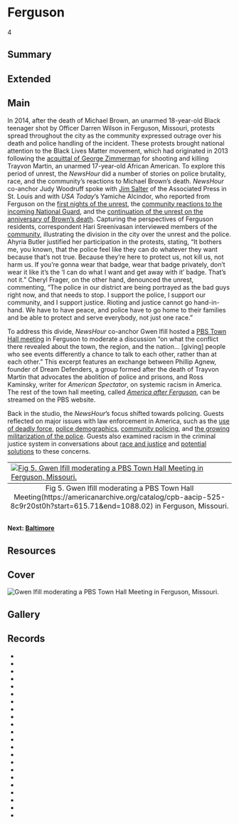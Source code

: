 # Ferguson

4

## Summary

## Extended

## Main

In 2014, after the death of Michael Brown, an unarmed 18-year-old Black teenager shot by Officer Darren Wilson in Ferguson, Missouri, protests spread throughout the city as the community expressed outrage over his death and police handling of the incident. These protests brought national attention to the Black Lives Matter movement, which had originated in 2013 following the [acquittal of George Zimmerman](https://americanarchive.org/catalog/cpb-aacip-525-t14th8cs0v?start=573.92&end=1424.2) for shooting and killing Trayvon Martin, an unarmed 17-year-old African American. To explore this period of unrest, the *NewsHour* did a number of stories on police brutality, race, and the community’s reactions to Michael Brown’s death. *NewsHour* co-anchor Judy Woodruff spoke with [Jim Salter](https://americanarchive.org/catalog/cpb-aacip-525-1n7xk85h0q?start=1257&end=1694.71) of the Associated Press in St. Louis and with *USA Today*’s Yamiche Alcindor, who reported from Ferguson on the [first nights of the unrest](https://americanarchive.org/catalog/cpb-aacip-525-w950g3j996?start=784.17&end=1011.81), the [community reactions to the incoming National Guard](https://americanarchive.org/catalog/cpb-aacip-525-m03xs5kj8n?start=701.95&end=1052.92), and the [continuation of the unrest on the anniversary of Brown’s death](https://americanarchive.org/catalog/cpb-aacip-525-x34mk66g3f?start=1057.94&end=1499.16). Capturing the perspectives of Ferguson residents, correspondent Hari Sreenivasan interviewed members of the [community](https://americanarchive.org/catalog/cpb-aacip-525-w66930q443?start=1885.24&end=2286.35), illustrating the division in the city over the unrest and the police. Ahyria Butler justified her participation in the protests, stating, “It bothers me, you known, that the police feel like they can do whatever they want because that’s not true. Because they’re here to protect us, not kill us, not harm us. If you’re gonna wear that badge, wear that badge privately, don’t wear it like it’s the ‘I can do what I want and get away with it’ badge. That’s not it.” Cheryl Frager, on the other hand, denounced the unrest, commenting, “The police in our district are being portrayed as the bad guys right now, and that needs to stop. I support the police, I support our community, and I support justice. Rioting and justice cannot go hand-in-hand. We have to have peace, and police have to go home to their families and be able to protect and serve everybody, not just one race.” 

To address this divide, *NewsHour* co-anchor Gwen Ifill hosted a [PBS Town Hall meeting](https://americanarchive.org/catalog/cpb-aacip-525-8c9r20st0h?start=615.71&end=1088.02) in Ferguson to moderate a discussion “on what the conflict there revealed about the town, the region, and the nation… [giving] people who see events differently a chance to talk to each other, rather than at each other.” This excerpt features an exchange between Phillip Agnew, founder of Dream Defenders, a group formed after the death of Trayvon Martin that advocates the abolition of police and prisons, and Ross Kaminsky, writer for *American Spectator*, on systemic racism in America. The rest of the town hall meeting, called [*America after Ferguson*](https://www.pbs.org/video/pbs-indies-america-after-ferguson/), can be streamed on the PBS website. 

Back in the studio, the *NewsHour*’s focus shifted towards policing. Guests reflected on major issues with law enforcement in America, such as the [use of deadly force](https://americanarchive.org/catalog/cpb-aacip-525-804xg9g75j?start=1905.29&end=2486.91), [police demographics](https://americanarchive.org/catalog/cpb-aacip-525-7940r9n455?start=616.71&end=1103.06), [community policing](https://americanarchive.org/catalog/cpb-aacip-525-wm13n21r6h?start=2370.59&end=2867.97), and [the growing militarization of the police](https://americanarchive.org/catalog/cpb-aacip-525-w950g3j996?start=1607.47&end=1927.36). Guests also examined racism in the criminal justice system in conversations about [race and justice](https://americanarchive.org/catalog/cpb-aacip-525-w08w951v2n?start=656.82&end=1138.16) and [potential solutions](https://americanarchive.org/catalog/cpb-aacip-525-h12v40m11v?start=451.25&end=1291.61) to these concerns. 


<table class="exhibit-image half-image">
<caption align="bottom" class="exhibit-caption">Fig 5. Gwen Ifill moderating a PBS Town Hall Meeting(https://americanarchive.org/catalog/cpb-aacip-525-8c9r20st0h?start=615.71&end=1088.02) in Ferguson, Missouri.</caption>
<tr><td><a href="https://americanarchive.org/catalog/cpb-aacip-525-8c9r20st0h?start=615.71&end=1088.02" target="_blank"><img src="https://s3.amazonaws.com/americanarchive.org/exhibits/ferguson.png" class="big-image" alt="Fig 5. Gwen Ifill moderating a PBS Town Hall Meeting in Ferguson, Missouri."/></a></td></tr>
</table>

#### Next: [Baltimore](/exhibits/after-the-fire/5-baltimore)

## Resources

## Cover
  <img title="Cover Image" alt="Gwen Ifill moderating a PBS Town Hall Meeting in Ferguson, Missouri." src="https://s3.amazonaws.com/americanarchive.org/exhibits/ferguson.png">

## Gallery

## Records

- [](/catalog/cpb-aacip-525-804xg9g75j)
- [](/catalog/cpb-aacip-525-1n7xk85h0g)
- [](/catalog/cpb-aacip-525-w950g3j996)
- [](/catalog/cpb-aacip-525-7940r9n455)
- [](/catalog/cpb-aacip-525-m03xs5kj8n)
- [](/catalog/cpb-aacip-525-8k74t6g40k)
- [](/catalog/cpb-aacip-525-w66930q443)
- [](/catalog/cpb-aacip-525-9w08w3946f)
- [](/catalog/cpb-aacip-525-h12v40m11v)
- [](/catalog/cpb-aacip-525-542j679t32)
- [](/catalog/cpb-aacip-525-wm13n21r6h)
- [](/catalog/cpb-aacip-525-j678s4ks76)
- [](/catalog/cpb-aacip-525-8c9r20st0h)
- [](/catalog/cpb-aacip-525-q23qv3d72f)
- [](/catalog/cpb-aacip-525-z89806b7g)
- [](/catalog/cpb-aacip-525-x05x63cb1j)
- [](/catalog/cpb-aacip-525-w08w951v2n)
- [](/catalog/cpb-aacip-525-61-vq2t67c)
- [](/catalog/cpb-aacip-525-599z03039t)
- [](/catalog/cpb-aacip-525-r785h7d37p)
- [](/catalog/cpb-aacip-525-x34mk66g3f)
- [](/catalog/cpb-aacip-525-gm81j98b9s)

